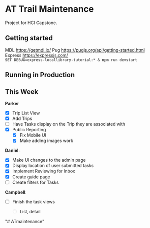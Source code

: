 # AT Trail Maintenance

Project for HCI Capstone.


## Getting started
MDL https://getmdl.io/
Pug https://pugjs.org/api/getting-started.html 
Express https://expressjs.com/  
`SET DEBUG=express-locallibrary-tutorial:* & npm run devstart`
## Running in Production


## This Week

**Parker**
- [x] Trip List View
- [x] Add Trips
- [ ] Have Tasks display on the Trip they are associated with
- [x] Public Reporting
    - [x] Fix Mobile UI
    - [x] Make adding images work

**Daniel**:
- [x] Make UI changes to the admin page
- [x] Display location of user submitted tasks
- [x] Implement Reviewing for Inbox
- [x] Create guide page
- [ ] Create filters for Tasks

**Campbell**:
- [ ] Finish the task views
    - [ ] List, detail


"# ATmaintenance" 
